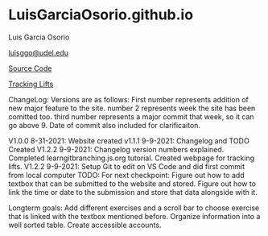 # LuisGarciaOsorio.github.io

Luis Garcia Osorio

luisggo@udel.edu

[Source Code](https://github.com/LuisGarciaOsorio/LuisGarciaOsorio.github.io)

<a href="Tracking Lifts.html" title="Tracking Lifts"> Tracking Lifts</a>

ChangeLog:
Versions are as follows: First number represents addition of new major feature to the site. number 2 represents week the site has been comitted too. third number represents a major commit that week, so it can go above 9. Date of commit also included for clarificaiton.

V1.0.0 8-31-2021: Website created
v1.1.1 9-9-2021: Changelog and TODO Created
V1.2.2 9-9-2021: Changelog version numbers explained. Completed learngitbranching.js.org tutorial. Created webpage for tracking lifts.
V1.2.2 9-9-2021: Setup Git to edit on VS Code and did first commit from local computer
TODO: 
For next checkpoint:
Figure out how to add textbox that can be submitted to the website and stored.
Figure out how to link the time or date to the submission and store that data alongside with it.

Longterm goals:
Add different exercises and a scroll bar to choose exercise that is linked with the textbox mentioned before.
Organize information into a well sorted table.
Create accessible accounts.




